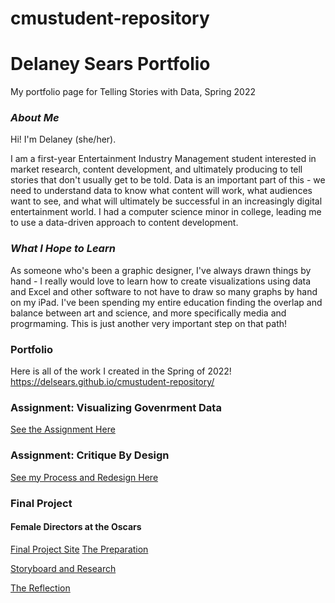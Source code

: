 # cmustudent-repository
# **Delaney Sears Portfolio**
My portfolio page for Telling Stories with Data, Spring 2022

### *About Me*
Hi! I'm Delaney (she/her). 

I am a first-year Entertainment Industry Management student interested in market research, content development, and ultimately producing to tell stories that don't usually get to be told. Data is an important part of this - we need to understand data to know what content will work, what audiences want to see, and what will ultimately be successful in an increasingly digital entertainment world. I had a computer science minor in college, leading me to use a data-driven approach to content development.

### *What I Hope to Learn*
As someone who's been a graphic designer, I've always drawn things by hand - I really would love to learn how to create visualizations using data and Excel and other software to not have to draw so many graphs by hand on my iPad. I've been spending my entire education finding the overlap and balance between art and science, and more specifically media and progrmaming. This is just another very important step on that path! 

### Portfolio 
Here is all of the work I created in the Spring of 2022! 
https://delsears.github.io/cmustudent-repository/ 

### **Assignment: Visualizing Govenrment Data**
[See the Assignment Here](govtdata_sears.md)

### **Assignment: Critique By Design**
[See my Process and Redesign Here](redesign_sears.md)

### **Final Project**
#### Female Directors at the Oscars 
[Final Project Site](https://carnegiemellon.shorthandstories.com/female-directors-at-the-oscars/index.html) 
[The Preparation](finalproject_sears.md) 

[Storyboard and Research](finalproject_part2.md)

[The Reflection](finalproject_reflection.md) 
